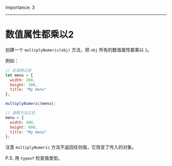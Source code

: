 importance: 3

---

# 数值属性都乘以2

创建一个 `multiplyNumeric(obj)` 方法，把 `obj` 所有的数值属性都乘以 `2`。

例如：

```js
// 在调用之前
let menu = {
  width: 200,
  height: 300,
  title: "My menu"
};

multiplyNumeric(menu);

// 调用方法之后
menu = {
  width: 400,
  height: 600,
  title: "My menu"
};
```

注意 `multiplyNumeric` 方法不返回任何值，它改变了传入的对象。

P.S. 用 `typeof` 检查值类型。


